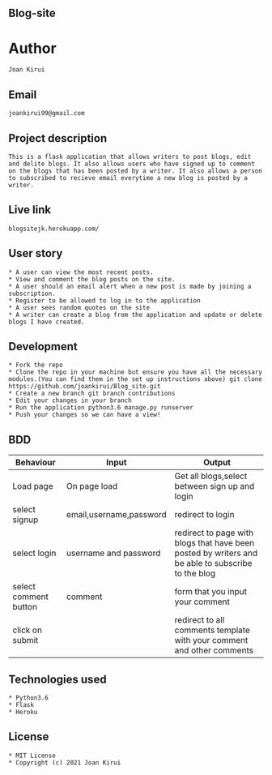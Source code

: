 ## Blog-site
# Author
    Joan Kirui
## Email
    joankirui99@gmail.com
## Project description
    This is a flask application that allows writers to post blogs, edit and delite blogs. It also allows users who have signed up to comment on the blogs that has been posted by a writer. It also allows a person to subscribed to recieve email everytime a new blog is posted by a writer.

## Live link
    blogsitejk.herokuapp.com/
## User story
    * A user can view the most recent posts.
    * View and comment the blog posts on the site.
    * A user should an email alert when a new post is made by joining a subscription.
    * Register to be allowed to log in to the application
    * A user sees random quotes on the site
    * A writer can create a blog from the application and update or delete blogs I have created.

## Development
    * Fork the repo
    * Clone the repo in your machine but ensure you have all the necessary modules.(You can find them in the set up instructions above) git clone https://github.com/joankirui/Blog_site.git
    * Create a new branch git branch contributions
    * Edit your changes in your branch
    * Run the application python3.6 manage.py runserver
    * Push your changes so we can have a view!
## BDD
|Behaviour|Input|Output|
|---------|-----|------|
|Load page|On page load|Get all blogs,select between sign up and login|
|select signup|email,username,password|redirect to login|
|select login|username and password|redirect to page with blogs that have been posted by writers and be able to subscribe to the blog|
|select comment button|comment|form that you input your comment|
|click on submit||redirect to all comments template with your comment and other comments|

## Technologies used
    * Python3.6
    * Flask
    * Heroku

## License
    * MIT License
    * Copyright (c) 2021 Joan Kirui
